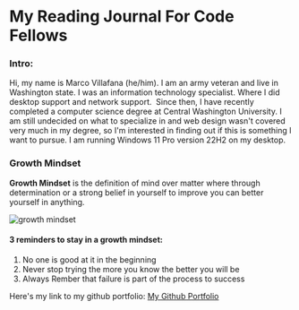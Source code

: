 # My Reading Journal For Code Fellows

### Intro:
Hi, my name is Marco Villafana (he/him). I am an army veteran and live in Washington state. I was an information technology specialist. Where I did desktop support and network support.  Since then, I have recently completed a computer science degree at Central Washington University. I am still undecided on what to specialize in and web design wasn't covered very much in my degree, so I'm interested in finding out if this is something I want to pursue. I am running Windows 11 Pro version 22H2 on my desktop. 

### Growth Mindset
**Growth Mindset** is the definition of mind over matter where through determination or a strong belief in yourself to improve you can better yourself in anything.  

![growth mindset](https://sites.dartmouth.edu/learning/files/2017/05/Growth-Mindset_Copyright-Big-Change1.jpg)

#### 3 reminders to stay in a growth mindset: 

1.  No one is good at it in the beginning 
2.  Never stop trying the more you know the better you will be 
3.  Always Rember that failure is part of the process to success 

Here's my link to my github portfolio: [My Github Portfolio](https://github.com/villafanam)

